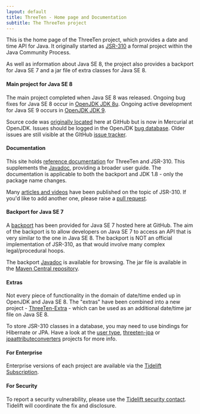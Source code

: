 ```yaml
---
layout: default
title: ThreeTen - Home page and Documentation
subtitle: The ThreeTen project
---
```


This is the home page of the ThreeTen project, which provides a date and time API for Java.
It originally started as [JSR-310](https://jcp.org/en/jsr/detail?id=310) a formal project within
the Java Community Process.

As well as information about Java SE 8, the project also provides a backport for Java SE 7 and a
jar file of extra classes for Java SE 8.

#### Main project for Java SE 8

The main project completed when Java SE 8 was released.
Ongoing bug fixes for Java SE 8 occur in [OpenJDK JDK 8u](http://openjdk.java.net/projects/jdk8u/).
Ongoing active development for Java SE 9 occurs in [OpenJDK JDK 9](http://openjdk.java.net/projects/jdk9/).

Source code was [originally located](https://github.com/ThreeTen/threeten) here at GitHub but is now in Mercurial at OpenJDK.
Issues should be logged in the OpenJDK [bug database](https://bugs.openjdk.java.net/secure/Dashboard.jspa).
Older issues are still visible at the GItHub [issue tracker](https://github.com/ThreeTen/threeten/issues).

#### Documentation

This site holds [reference documentation](articles/index.html) for ThreeTen and JSR-310.
This supplements the [Javadoc](https://www.threeten.org/threetenbp/apidocs), providing a broader user guide.
The documentation is applicable to both the backport and JDK 1.8 - only the package name changes.

Many [articles and videos](links.html) have been published on the topic of JSR-310.
If you'd like to add another one, please raise a [pull request](https://github.com/ThreeTen/threeten.github.io).

#### Backport for Java SE 7

A [backport](https://www.threeten.org/threetenbp/) has been provided for Java SE 7 hosted here at GitHub.
The aim of the backport is to allow developers on Java SE 7 to access an API that is very similar to the one in Java SE 8.
The backport is NOT an official implementation of JSR-310, as that would involve many complex legal/procedural hoops.

The backport [Javadoc](https://www.threeten.org/threetenbp/apidocs) is available for browsing.
The jar file is available in the [Maven Central repository](https://search.maven.org/search?q=g:org.threeten%20AND%20a:threetenbp&core=gav).

#### Extras

Not every piece of functionality in the domain of date/time ended up in OpenJDK and Java SE 8.
The "extras" have been combined into a new project - [ThreeTen-Extra](https://www.threeten.org/threeten-extra/) - which can be used as an additional date/time jar file on Java SE 8.

To store JSR-310 classes in a database, you may need to use bindings for Hibernate or JPA. Have a look at the [user type](http://jadira.sourceforge.net/usertype-userguide.html), [threeten-jpa](https://github.com/marschall/threeten-jpa) or [jpaattributeconverters](https://bitbucket.org/montanajava/jpaattributeconverters) projects for more info.

#### For Enterprise

Enterprise versions of each project are available via the [Tidelift Subscription](https://tidelift.com/subscription/pkg/maven-org-threeten-threeten-extra?utm_source=maven-joda-time-joda-time&utm_medium=referral&utm_campaign=enterprise).

#### For Security

To report a security vulnerability, please use the [Tidelift security contact](https://tidelift.com/security).
Tidelift will coordinate the fix and disclosure.


<script>
  (function(i,s,o,g,r,a,m){i['GoogleAnalyticsObject']=r;i[r]=i[r]||function(){
  (i[r].q=i[r].q||[]).push(arguments)},i[r].l=1*new Date();a=s.createElement(o),
  m=s.getElementsByTagName(o)[0];a.async=1;a.src=g;m.parentNode.insertBefore(a,m)
  })(window,document,'script','//www.google-analytics.com/analytics.js','ga');

  ga('create', 'UA-1425975-2', 'auto');
  ga('send', 'pageview');

</script>

